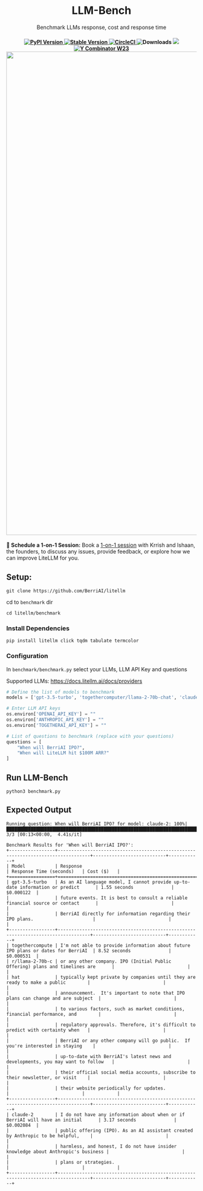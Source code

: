 <h1 align="center">
        LLM-Bench
    </h1>
    <p align="center">
        <p align="center">Benchmark LLMs response, cost and response time</p>
    </p>

<h4 align="center">
    <a href="https://pypi.org/project/litellm/" target="_blank">
        <img src="https://img.shields.io/pypi/v/litellm.svg" alt="PyPI Version">
    </a>
    <a href="https://pypi.org/project/litellm/0.1.1/" target="_blank">
        <img src="https://img.shields.io/badge/stable%20version-v0.1.424-blue?color=green&link=https://pypi.org/project/litellm/0.1.1/" alt="Stable Version">
    </a>
    <a href="https://dl.circleci.com/status-badge/redirect/gh/BerriAI/litellm/tree/main" target="_blank">
        <img src="https://dl.circleci.com/status-badge/img/gh/BerriAI/litellm/tree/main.svg?style=svg" alt="CircleCI">
    </a>
    <img src="https://img.shields.io/pypi/dm/litellm" alt="Downloads">
    <a href="https://discord.gg/wuPM9dRgDw" target="_blank">
        <img src="https://dcbadge.vercel.app/api/server/wuPM9dRgDw?style=flat">
    </a>
    <a href="https://www.ycombinator.com/companies/berriai">
        <img src="https://img.shields.io/badge/Y%20Combinator-W23-orange?style=flat-square" alt="Y Combinator W23">
    </a>

        
<img width="1280" alt="Screenshot 2023-09-07 at 8 54 26 PM" src="https://github.com/BerriAI/litellm/assets/29436595/cfcc0a3c-5395-4976-8e3c-5e2e328ce88b">
</h4>

**🤝 Schedule a 1-on-1 Session:** Book a [1-on-1 session](https://calendly.com/d/4mp-gd3-k5k/litellm-1-1-onboarding-chat) with Krrish and Ishaan, the founders, to discuss any issues, provide feedback, or explore how we can improve LiteLLM for you.

## Setup:
```
git clone https://github.com/BerriAI/litellm
```
cd to `benchmark` dir
```
cd litellm/benchmark
```

### Install Dependencies
```
pip install litellm click tqdm tabulate termcolor
```

### Configuration
In `benchmark/benchmark.py` select your LLMs, LLM API Key and questions

Supported LLMs: https://docs.litellm.ai/docs/providers

```python
# Define the list of models to benchmark
models = ['gpt-3.5-turbo', 'togethercomputer/llama-2-70b-chat', 'claude-2']

# Enter LLM API keys
os.environ['OPENAI_API_KEY'] = ""
os.environ['ANTHROPIC_API_KEY'] = ""
os.environ['TOGETHERAI_API_KEY'] = ""

# List of questions to benchmark (replace with your questions)
questions = [
    "When will BerriAI IPO?",
    "When will LiteLLM hit $100M ARR?"
]

```

## Run LLM-Bench
```
python3 benchmark.py
```

## Expected Output
```
Running question: When will BerriAI IPO? for model: claude-2: 100%|████████████████████████████████████████████████████████████████████████████████████| 3/3 [00:13<00:00,  4.41s/it]

Benchmark Results for 'When will BerriAI IPO?':
+-----------------+----------------------------------------------------------------------------------+---------------------------+------------+
| Model           | Response                                                                         | Response Time (seconds)   | Cost ($)   |
+=================+==================================================================================+===========================+============+
| gpt-3.5-turbo   | As an AI language model, I cannot provide up-to-date information or predict      | 1.55 seconds              | $0.000122  |
|                 | future events. It is best to consult a reliable financial source or contact      |                           |            |
|                 | BerriAI directly for information regarding their IPO plans.                      |                           |            |
+-----------------+----------------------------------------------------------------------------------+---------------------------+------------+
| togethercompute | I'm not able to provide information about future IPO plans or dates for BerriAI  | 8.52 seconds              | $0.000531  |
| r/llama-2-70b-c | or any other company. IPO (Initial Public Offering) plans and timelines are      |                           |            |
| hat             | typically kept private by companies until they are ready to make a public        |                           |            |
|                 | announcement.  It's important to note that IPO plans can change and are subject  |                           |            |
|                 | to various factors, such as market conditions, financial performance, and        |                           |            |
|                 | regulatory approvals. Therefore, it's difficult to predict with certainty when   |                           |            |
|                 | BerriAI or any other company will go public.  If you're interested in staying    |                           |            |
|                 | up-to-date with BerriAI's latest news and developments, you may want to follow   |                           |            |
|                 | their official social media accounts, subscribe to their newsletter, or visit    |                           |            |
|                 | their website periodically for updates.                                          |                           |            |
+-----------------+----------------------------------------------------------------------------------+---------------------------+------------+
| claude-2        | I do not have any information about when or if BerriAI will have an initial      | 3.17 seconds              | $0.002084  |
|                 | public offering (IPO). As an AI assistant created by Anthropic to be helpful,    |                           |            |
|                 | harmless, and honest, I do not have insider knowledge about Anthropic's business |                           |            |
|                 | plans or strategies.                                                             |                           |            |
+-----------------+----------------------------------------------------------------------------------+---------------------------+------------+
```

